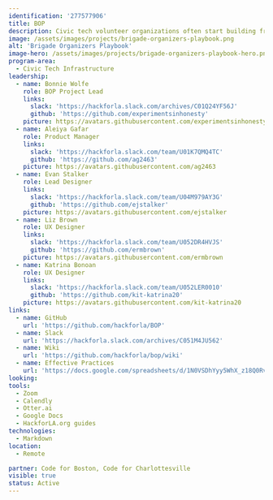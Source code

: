 ```yaml
---
identification: '277577906'
title: BOP
description: Civic tech volunteer organizations often start building from scratch, which uses up valuable resources (time, labor and momentum).  This project aims to improve existing structures and create new ones that make it easier to share replicable processes and practices so that organizers and members can iterate on each other's work, improving outcomes for the civic tech ecosystem.
image: /assets/images/projects/brigade-organizers-playbook.png
alt: 'Brigade Organizers Playbook'
image-hero: /assets/images/projects/brigade-organizers-playbook-hero.png
program-area: 
  - Civic Tech Infrastructure
leadership:
  - name: Bonnie Wolfe
    role: BOP Project Lead
    links:
      slack: 'https://hackforla.slack.com/archives/C01Q24YF56J'
      github: 'https://github.com/experimentsinhonesty'
    picture: https://avatars.githubusercontent.com/experimentsinhonesty
  - name: Aleiya Gafar
    role: Product Manager
    links:
      slack: 'https://hackforla.slack.com/team/U01K7QMQ4TC'
      github: 'https://github.com/ag2463'
    picture: https://avatars.githubusercontent.com/ag2463
  - name: Evan Stalker
    role: Lead Designer
    links:
      slack: 'https://hackforla.slack.com/team/U04M979AY3G'
      github: 'https://github.com/ejstalker'
    picture: https://avatars.githubusercontent.com/ejstalker
  - name: Liz Brown
    role: UX Designer
    links:
      slack: 'https://hackforla.slack.com/team/U052DR4HVJS'
      github: 'https://github.com/ermbrown'
    picture: https://avatars.githubusercontent.com/ermbrown
  - name: Katrina Bonoan 
    role: UX Designer
    links:
      slack: 'https://hackforla.slack.com/team/U052LER0010'
      github: 'https://github.com/kit-katrina20'
    picture: https://avatars.githubusercontent.com/kit-katrina20
links:
  - name: GitHub
    url: 'https://github.com/hackforla/BOP'
  - name: Slack
    url: 'https://hackforla.slack.com/archives/C051M4JU562'
  - name: Wiki
    url: 'https://github.com/hackforla/bop/wiki'
  - name: Effective Practices
    url: 'https://docs.google.com/spreadsheets/d/1N0VSDhYyy5WhX_z18Q0RvLlGO29JGGdMxVsD4X3nFYs/edit#gid=1425278717'
looking:
tools: 
  - Zoom
  - Calendly
  - Otter.ai
  - Google Docs
  - HackforLA.org guides
technologies:
  - Markdown
location:
  - Remote

partner: Code for Boston, Code for Charlottesville
visible: true
status: Active
---
```

